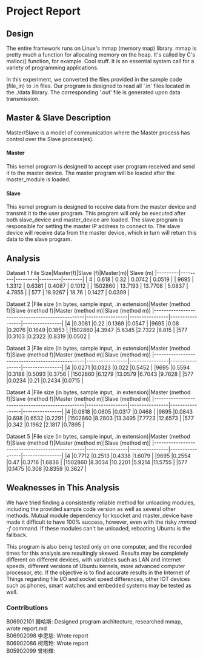 # Project Report

## Design
The entire framework runs on Linux's mmap (memory map) library. mmap is pretty much a function for allocating memory on the heap. It's called by C's malloc() function, for example. Cool stuff. It is an essential system call for a variety of programming applications. <br>

In this experiment, we converted the files provided in the sample code (file_in) to .in files. Our program is designed to read all '.in' files located in the ./data library. The corresponding '.out' file is generated upon data transmission.



## Master & Slave Description <br>
Master/Slave is a model of communication where the Master process has control over the Slave process(es). <br>
#### Master
This kernel program is designed to accept user program received and send it to the master device. The master program will be loaded after the master_module is loaded.

#### Slave
This kernel program is designed to receive data from the master device and transmit it to the user program. This program will only be executed after both slave_device and master_device are loaded. The slave program is responsible for setting the master IP address to connect to. The slave device will receive data from the master device, which in turn will return this data to the slave program.

## Analysis

Dataset 1
 File Size|Master(f)|Slave (f)|Master(m)| Slave (m)
|---------|---------|---------|---------|--------| 
| 4       | 0.618   | 0.32    | 0.0742  | 0.0519 | 
| 9695    | 1.3312  | 0.6381  | 0.4087  | 0.1012 | 
| 1502860 | 13.7193 | 13.7708 | 5.0837  | 4.7855 | 
| 577     | 18.9267 | 18.76   | 0.1427  | 0.0399 | 

Dataset 2
|File size (in bytes, sample input, .in extension)|Master (method f)|Slave (method f)|Master (method m)|Slave (method m)|
|-------------------------------------------------|-----------------|----------------|-----------------|----------------|
|4                                                |0.3081           |0.22            |0.1369           |0.0547          |
|9695                                             |0.08             |0.2076          |0.1649           |0.1853          |
|1502860                                          |4.3947           |5.6345          |2.7322           |8.815           |
|577                                              |0.3103           |0.2322          |0.8319           |0.0502          |

Dataset 3
|File size (in bytes, sample input, .in extension)|Master (method f)|Slave (method f)|Master (method m)|Slave (method m)|
|-------------------------------------------------|-----------------|----------------|-----------------|----------------|
|4                                                |0.0271           |0.0323          |0.022            |0.5452          |
|9695                                             |0.5594           |0.3188          |0.5093           |0.3756          |
|1502860                                          |6.1279           |13.0579         |6.7043           |9.7628          |
|577                                              |0.0234           |0.21            |0.2434           |0.0715          |

Dataset 4
|File size (in bytes, sample input, .in extension)|Master (method f)|Slave (method f)|Master (method m)|Slave (method m)|
|-------------------------------------------------|-----------------|----------------|-----------------|----------------|
|4                                                |0.0618           |0.0605          |0.0317           |0.0468          |
|9695                                             |0.0843           |0.698           |0.6532           |0.2291          |
|1502860                                          |8.2803           |13.3495         |7.7723           |12.6573         |
|577                                              |0.342            |0.1962          |2.1817           |0.7895          |

Dataset 5
|File size (in bytes, sample input, .in extension)|Master (method f)|Slave (method f)|Master (method m)|Slave (method m)|
|-------------------------------------------------|-----------------|----------------|-----------------|----------------|
|4                                                |0.7712           |0.2513          |0.4338           |1.6079          |
|9695                                             |0.2554           |0.47            |0.3716           |1.6836          |
|1502860                                          |8.3034           |10.2201         |5.9214           |11.5755         |
|577                                              |0.1475           |0.308           |0.8359           |0.3627          |

## Weaknesses in This Analysis
We have tried finding a consistently reliable method for unloading modules, including the provided sample code version as well as several other methods. Mutual module dependency for ksocket and master_device have made it difficult to have 100% success, however, even with the risky *rmmod -f* command. If these modules can't be unloaded, rebooting Ubuntu is the fallback.

This program is also being tested only on one computer, and the recorded times for this analysis are resultingly skewed. Results may be completely different on different devices, with variables such as LAN and internet speeds, different versions of Ubuntu kernels, more advanced computer processor, etc. If the objective is to find accurate results in the Internet of Things regarding file I/O and socket speed differences, other IOT devices such as phones, smart watches and embedded systems may be tested as well.

### Contributions
B06902101 韓哈斯: Designed program architecture, researched mmap, wrote report.md<br>
B06902098 李恩慈: Wrote report<br>
B06902086 柯燕玲: Wrote report<br>
B05902099 曾彬輝: 
